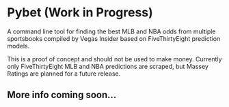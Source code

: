 # Pybet (Work in Progress)

A command line tool for finding the best MLB and NBA odds from multiple sportsbooks compiled by Vegas Insider based on FiveThirtyEight prediction models.

This is a proof of concept and should not be used to make money. Currently only FiveThirtyEight MLB and NBA predictions are scraped, but Massey Ratings are planned for a future release.

## More info coming soon...